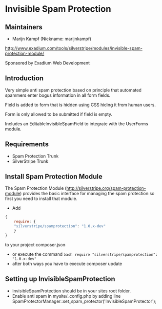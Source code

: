# Invisible Spam Protection

## Maintainers

 * Marijn Kampf (Nickname: marijnkampf)
  <marijn at exadium dot com>
   
   http://www.exadium.com/tools/silverstripe/modules/invisible-spam-protection-module/
   
   Sponsored by Exadium Web Development
   
## Introduction

Very simple anti spam protection based on principle that automated spammers enter bogus information in all form fields.

Field is added to form that is hidden using CSS hiding it from human users.

Form is only allowed to be submitted if field is empty.

Includes an EditableInvisibleSpamField to integrate with the UserForms module. 

## Requirements

 * Spam Protection Trunk
 * SilverStripe Trunk

## Install Spam Protection Module

The Spam Protection Module (http://silverstripe.org/spam-protection-module) provides the basic interface for managing the spam protection
so first you need to install that module.

* Add 
```js
{
    require: {
	"silverstripe/spamprotection": "1.0.x-dev"
	}
}
```
to your project composer.json 
* or execute the command 
```bash require "silverstripe/spamprotection": "1.0.x-dev"```
* after both ways you have to execute composer update

## Setting up InvisibleSpamProtection

 * InvisibleSpamProtection should be in your sites root folder.
 * Enable anti spam in mysite/_config.php by adding line
   SpamProtectorManager::set_spam_protector('InvisibleSpamProtector');